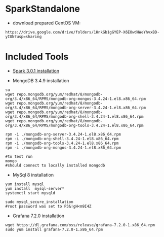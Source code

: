 # SparkStandalone
* download prepared CentOS VM:

```
https://drive.google.com/drive/folders/1HnkGb1gGYEP-X6EOwdHWeYhvxBD-yIUN?usp=sharing
```

<H1>Included Tools</H1>

* [Spark 3.0.1 installation](https://github.com/ampx/SparkStandalone/tree/main/spark301/install)

* MongoDB 3.4.9 installation 

```
su
wget repo.mongodb.org/yum/redhat/8/mongodb-org/3.4/x86_64/RPMS/mongodb-org-mongos-3.4.24-1.el8.x86_64.rpm
wget repo.mongodb.org/yum/redhat/8/mongodb-org/3.4/x86_64/RPMS/mongodb-org-server-3.4.24-1.el8.x86_64.rpm
wget repo.mongodb.org/yum/redhat/8/mongodb-org/3.4/x86_64/RPMS/mongodb-org-shell-3.4.24-1.el8.x86_64.rpm
wget repo.mongodb.org/yum/redhat/8/mongodb-org/3.4/x86_64/RPMS/mongodb-org-tools-3.4.24-1.el8.x86_64.rpm

rpm -i ./mongodb-org-server-3.4.24-1.el8.x86_64.rpm
rpm -i ./mongodb-org-shell-3.4.24-1.el8.x86_64.rpm 
rpm -i ./mongodb-org-tools-3.4.24-1.el8.x86_64.rpm 
rpm -i ./mongodb-org-mongos-3.4.24-1.el8.x86_64.rpm

#to test run
mongo
#should connect to locally installed mongodb
```

* MySql 8 installation 

```
yum install mysql
yum install  mysql-server*
systemctl start mysqld

sudo mysql_secure_installation
#root password was set to P3&!gH<m9I4Z
```

* Grafana 7.2.0 installation
```
wget https://dl.grafana.com/oss/release/grafana-7.2.0-1.x86_64.rpm
sudo yum install grafana-7.2.0-1.x86_64.rpm
```
